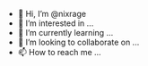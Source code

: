 - 👋 Hi, I’m @nixrage
- 👀 I’m interested in ...
- 🌱 I’m currently learning ...
- 💞️ I’m looking to collaborate on ...
- 📫 How to reach me ...

<!---
nixrage/nixrage is a ✨ special ✨ repository because its `README.md` (this file) appears on your GitHub profile.
You can click the Preview link to take a look at your changes.
--->
